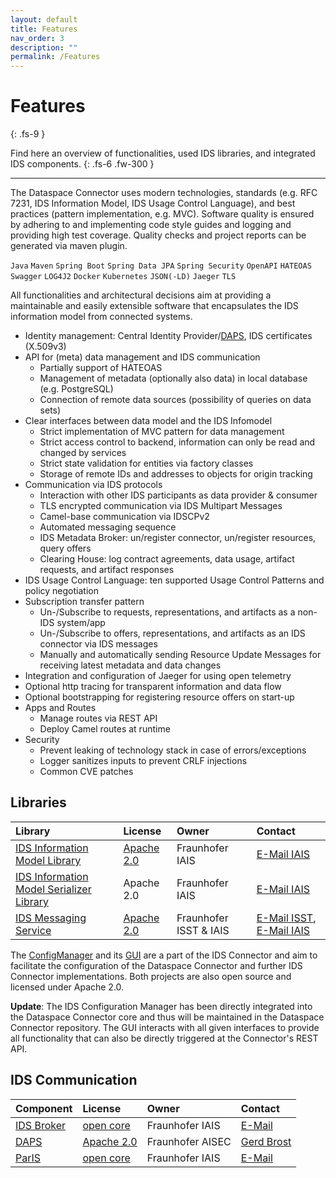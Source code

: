 ```yaml
---
layout: default
title: Features
nav_order: 3
description: ""
permalink: /Features
---
```


# Features
{: .fs-9 }

Find here an overview of functionalities, used IDS libraries, and integrated IDS components.
{: .fs-6 .fw-300 }

---

The Dataspace Connector uses modern technologies, standards (e.g. RFC 7231, IDS Information Model,
IDS Usage Control Language), and best practices (pattern implementation, e.g. MVC).
Software quality is ensured by adhering to and implementing code style guides and logging and
providing high test coverage. Quality checks and project reports can be generated via maven plugin.

`Java` `Maven` `Spring Boot` `Spring Data JPA` `Spring Security` `OpenAPI` `HATEOAS` `Swagger`
`LOG4J2` `Docker` `Kubernetes` `JSON(-LD)` `Jaeger` `TLS`

All functionalities and architectural decisions aim at providing a maintainable and easily
extensible software that encapsulates the IDS information model from connected systems.

* Identity management: Central Identity Provider/[DAPS](https://github.com/International-Data-Spaces-Association/IDS-G/tree/master/core/DAPS), IDS certificates (X.509v3)
* API for (meta) data management and IDS communication
  * Partially support of HATEOAS
  * Management of metadata (optionally also data) in local database (e.g. PostgreSQL)
  * Connection of remote data sources (possibility of queries on data sets)
* Clear interfaces between data model and the IDS Infomodel
  * Strict implementation of MVC pattern for data management
  * Strict access control to backend, information can only be read and changed by services
  * Strict state validation for entities via factory classes
  * Storage of remote IDs and addresses to objects for origin tracking
* Communication via IDS protocols
  * Interaction with other IDS participants as data provider & consumer
  * TLS encrypted communication via IDS Multipart Messages
  * Camel-base communication via IDSCPv2
  * Automated messaging sequence
  * IDS Metadata Broker: un/register connector, un/register resources, query offers
  * Clearing House: log contract agreements, data usage, artifact requests, and artifact responses
* IDS Usage Control Language: ten supported Usage Control Patterns and policy negotiation
* Subscription transfer pattern
  * Un-/Subscribe to requests, representations, and artifacts as a non-IDS system/app
  * Un-/Subscribe to offers, representations, and artifacts as an IDS connector via IDS messages
  * Manually and automatically sending Resource Update Messages for receiving latest metadata and
    data changes
* Integration and configuration of Jaeger for using open telemetry
* Optional http tracing for transparent information and data flow
* Optional bootstrapping for registering resource offers on start-up
* Apps and Routes
  * Manage routes via REST API
  * Deploy Camel routes at runtime
* Security
  * Prevent leaking of technology stack in case of errors/exceptions
  * Logger sanitizes inputs to prevent CRLF injections
  * Common CVE patches


## Libraries

| Library | License | Owner | Contact |
|:--------|:--------|:------|:--------|
| [IDS Information Model Library](https://maven.iais.fraunhofer.de/artifactory/eis-ids-public/de/fraunhofer/iais/eis/ids/infomodel/) | [Apache 2.0](https://github.com/International-Data-Spaces-Association/Java-Representation-of-IDS-Information-Model) | Fraunhofer IAIS | [E-Mail IAIS](mailto:contact@ids.fraunhofer.de) |
| [IDS Information Model Serializer Library](https://maven.iais.fraunhofer.de/artifactory/eis-ids-public/de/fraunhofer/iais/eis/ids/infomodel-serializer/) | Apache 2.0 | Fraunhofer IAIS | [E-Mail IAIS](mailto:contact@ids.fraunhofer.de) |
| [IDS Messaging Service](https://github.com/International-Data-Spaces-Association/IDS-Messaging-Services) | [Apache 2.0](https://github.com/International-Data-Spaces-Association/IDS-Messaging-Services) | Fraunhofer ISST & IAIS | [E-Mail ISST](mailto:info@dataspace-connector.de), [E-Mail IAIS](mailto:contact@ids.fraunhofer.de) |

The [ConfigManager](https://github.com/FraunhoferISST/IDS-ConfigurationManager) and its
[GUI](https://github.com/International-Data-Spaces-Association/IDS-ConfigurationManager-UI) are a
part of the IDS Connector and aim to facilitate the configuration of the Dataspace Connector and
further IDS Connector implementations. Both projects are also open source and licensed under
Apache 2.0.

**Update**: The IDS Configuration Manager has been directly integrated into the Dataspace Connector
core and thus will be maintained in the Dataspace Connector repository. The GUI interacts with all
given interfaces to provide all functionality that can also be directly triggered at the
Connector's REST API.


## IDS Communication

| Component | License | Owner | Contact |
|:--------|:--------|:------|:--------|
| [IDS Broker](https://broker.ids.isst.fraunhofer.de/) | [open core](https://github.com/International-Data-Spaces-Association/metadata-broker-open-core) | Fraunhofer IAIS | [E-Mail](mailto:contact@ids.fraunhofer.de) |
| [DAPS](https://daps.aisec.fraunhofer.de/) | [Apache 2.0](https://github.com/Fraunhofer-AISEC/omejdn-server) | Fraunhofer AISEC | [Gerd Brost](mailto:gerd.brost@aisec.fraunhofer.de) |
| [ParIS](https://paris.ids.isst.fraunhofer.de/) | [open core](https://github.com/International-Data-Spaces-Association/ParIS-open-core) | Fraunhofer IAIS | [E-Mail](mailto:contact@ids.fraunhofer.de)
